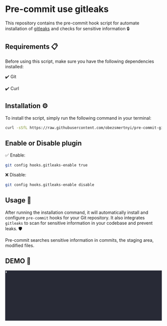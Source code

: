 # Pre-commit use gitleaks

This repository contains the pre-commit hook script for automate installation of [gitleaks](https://github.com/gitleaks/gitleaks) and checks for sensitive information 🔒


## Requirements 📋

Before using this script, make sure you have the following dependencies installed:

✔️ Git

✔️ Curl

## Installation ⚙️

To install the script, simply run the following command in your terminal:

``` sh
curl -sSfL https://raw.githubusercontent.com/obezsmertnyi/pre-commit-gitleaks/main/install.sh | bash
```

## Enable or Disable plugin

✅ Enable:

```sh
git config hooks.gitleaks-enable true
```

❌ Disable:

```sh
git config hooks.gitleaks-enable disable
```

## Usage 🚀

After running the installation command, it will automatically install and configure `pre-commit` hooks for your Git repository. It also integrates `gitleaks` to scan for sensitive information in your codebase and prevent leaks. 🛡️

Pre-commit searches sensitive information in commits, the staging area, modified files.

## DEMO 🎥
![Image](img/demo_gitleaks.gif)



